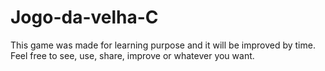 # Jogo-da-velha-C

This game was made for learning purpose and it will be improved by time.
Feel free to see, use, share, improve or whatever you want.
